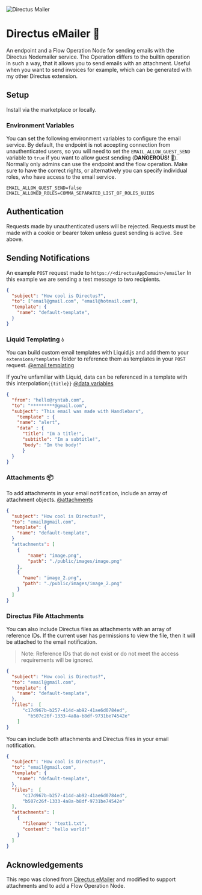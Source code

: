 ![Directus Mailer](/assets/banner.png)

# Directus eMailer 💬

An endpoint and a Flow Operation Node for sending emails with the Directus Nodemailer service. The Operation differs to the builtin operation in such a way, that it allows you to send emails with an attachment. Useful when you want to send invoices for example, which can be generated with my other Directus extension.

## Setup

Install via the marketplace or locally.


### Environment Variables

You can set the following environment variables to configure the email service. By default, the endpoint is not accepting connection from unauthenticated users, so you will need to set the `EMAIL_ALLOW_GUEST_SEND` variable to `true` if you want to allow guest sending (**DANGEROUS!** 🚨). Normally only admins can use the endpoint and the flow operation. Make sure to have the correct rights, or alternatively you can specify individual roles, who have access to the email service.

```
EMAIL_ALLOW_GUEST_SEND=false
EMAIL_ALLOWED_ROLES=COMMA_SEPARATED_LIST_OF_ROLES_UUIDS
```

## Authentication

Requests made by unauthenticated users will be rejected. Requests must be made with a cookie or bearer token unless guest sending is active. See above.

## Sending Notifications

An example `POST` request made to `https://<directusAppDomain>/emailer`
In this example we are sending a test message to two recipients.

```JSON
{
  "subject": "How cool is Directus?",
  "to": ["email@gmail.com", "email@hotmail.com"],
  "template": {
    "name": "default-template",
  }
}
```

### Liquid Templating 💧

You can build custom email templates with Liquid.js and add them to your `extensions/templates` folder to reference them as templates in your `POST` request. [@email templating](https://docs.directus.io/extensions/email-templates/#_1-create-a-template-file)

If you're unfamiliar with Liquid, data can be referenced in a template with this interpolation`{{title}}` [@data variables](https://liquidjs.com/tutorials/intro-to-liquid.html)

```JSON
{
  "from": "hello@ryntab.com",
  "to": "*********@gmail.com",
  "subject": "This email was made with Handlebars",
	"template" : {
    "name": "alert",
    "data" : {
      "title": "Im a title!",
      "subtitle": "Im a subtitle!",
      "body": "Im the body!"
	  }
  }
}
```

### Attachments 📦

To add attachments in your email notification, include an array of attachment objects. [@attachments](https://nodemailer.com/message/attachments/)

```JSON
{
  "subject": "How cool is Directus?",
  "to": "email@gmail.com",
  "template": {
    "name": "default-template",
  }
  "attachments": [
    {
        "name": "image.png",
        "path": "./public/images/image.png"
    },
    {
      "name": "image_2.png",
      "path": "./public/images/image_2.png"
    }
  ]
}
```

### Directus File Attachments

You can also include Directus files as attachments with an array of reference IDs. If the current user has permissions to view the file, then it will be attached to the email notification.

> Note: Reference IDs that do not exist or do not meet the access requirements will be ignored.

```JSON
{
  "subject": "How cool is Directus?",
  "to": "email@gmail.com",
  "template": {
    "name": "default-template",
  },
  "files":  [
	  "c17d967b-b257-414d-ab92-41ae6d0784ed",
		"b507c26f-1333-4a8a-b8df-9731be74542e"
	]
}
```

You can include both attachments and Directus files in your email notification.

```JSON
{
  "subject": "How cool is Directus?",
  "to": "email@gmail.com",
  "template": {
    "name": "default-template",
  },
  "files":  [
	  "c17d967b-b257-414d-ab92-41ae6d0784ed",
	  "b507c26f-1333-4a8a-b8df-9731be74542e"
  ],
  "attachments": [
    {
      "filename": "text1.txt",
      "content": "hello world!"
    }
  ]
}
```

## Acknowledgements

This repo was cloned from [Directus eMailer](https://github.com/ryntab/Directus-Mailer) and modified to support attachments and to add a Flow Operation Node.